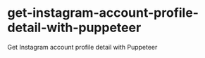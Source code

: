# get-instagram-account-profile-detail-with-puppeteer
Get Instagram account profile detail with Puppeteer
